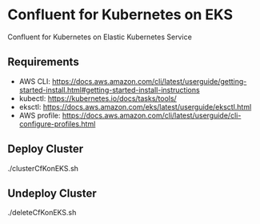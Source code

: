 # Confluent for Kubernetes on EKS

Confluent for Kubernetes on Elastic Kubernetes Service

## Requirements

* AWS CLI: <https://docs.aws.amazon.com/cli/latest/userguide/getting-started-install.html#getting-started-install-instructions>
* kubectl: <https://kubernetes.io/docs/tasks/tools/>
* eksctl: <https://docs.aws.amazon.com/eks/latest/userguide/eksctl.html>
* AWS profile: <https://docs.aws.amazon.com/cli/latest/userguide/cli-configure-profiles.html>

## Deploy Cluster

./clusterCfKonEKS.sh

## Undeploy Cluster

./deleteCfKonEKS.sh